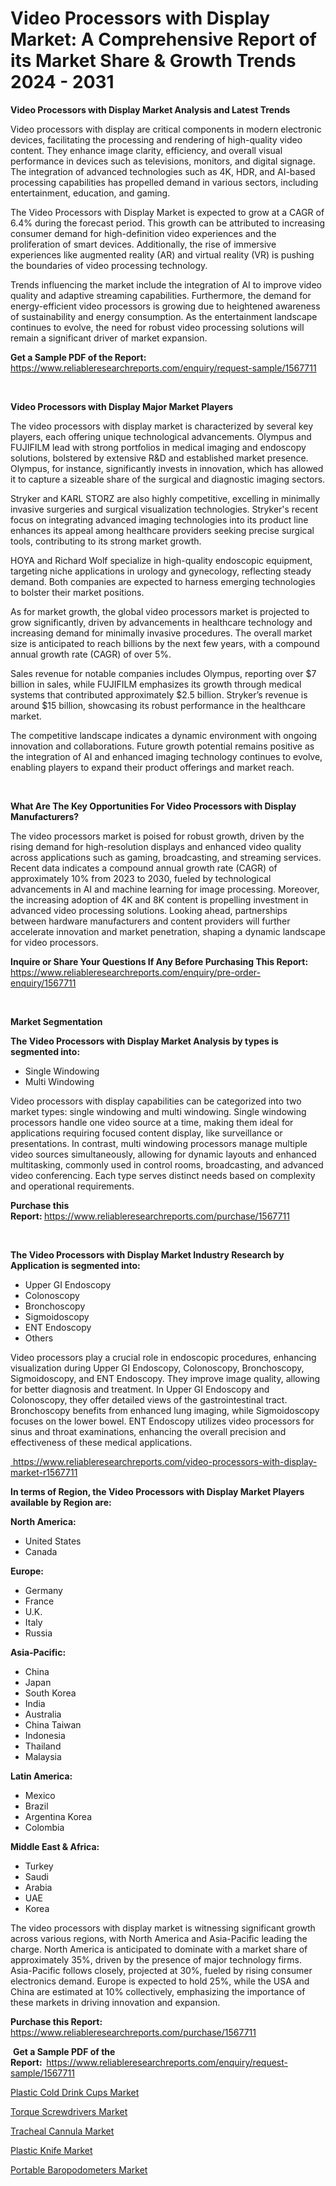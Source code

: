 <p><h1>Video Processors with Display Market: A Comprehensive Report of its Market Share & Growth Trends 2024 - 2031</h1></p><p><strong>Video Processors with Display Market Analysis and Latest Trends</strong></p>
<p><p>Video processors with display are critical components in modern electronic devices, facilitating the processing and rendering of high-quality video content. They enhance image clarity, efficiency, and overall visual performance in devices such as televisions, monitors, and digital signage. The integration of advanced technologies such as 4K, HDR, and AI-based processing capabilities has propelled demand in various sectors, including entertainment, education, and gaming.</p><p>The Video Processors with Display Market is expected to grow at a CAGR of 6.4% during the forecast period. This growth can be attributed to increasing consumer demand for high-definition video experiences and the proliferation of smart devices. Additionally, the rise of immersive experiences like augmented reality (AR) and virtual reality (VR) is pushing the boundaries of video processing technology. </p><p>Trends influencing the market include the integration of AI to improve video quality and adaptive streaming capabilities. Furthermore, the demand for energy-efficient video processors is growing due to heightened awareness of sustainability and energy consumption. As the entertainment landscape continues to evolve, the need for robust video processing solutions will remain a significant driver of market expansion.</p></p>
<p><strong>Get a Sample PDF of the Report:&nbsp;</strong> <a href="https://www.reliableresearchreports.com/enquiry/request-sample/1567711?utm_campaign=83&utm_medium=2&utm_source=Github&utm_content=ia&utm_term=17112024&utm_id=video-processors-with-display">https://www.reliableresearchreports.com/enquiry/request-sample/1567711</a></p>
<p>&nbsp;</p>
<p><strong>Video Processors with Display Major Market Players</strong></p>
<p><p>The video processors with display market is characterized by several key players, each offering unique technological advancements. Olympus and FUJIFILM lead with strong portfolios in medical imaging and endoscopy solutions, bolstered by extensive R&D and established market presence. Olympus, for instance, significantly invests in innovation, which has allowed it to capture a sizeable share of the surgical and diagnostic imaging sectors. </p><p>Stryker and KARL STORZ are also highly competitive, excelling in minimally invasive surgeries and surgical visualization technologies. Stryker's recent focus on integrating advanced imaging technologies into its product line enhances its appeal among healthcare providers seeking precise surgical tools, contributing to its strong market growth.</p><p>HOYA and Richard Wolf specialize in high-quality endoscopic equipment, targeting niche applications in urology and gynecology, reflecting steady demand. Both companies are expected to harness emerging technologies to bolster their market positions.</p><p>As for market growth, the global video processors market is projected to grow significantly, driven by advancements in healthcare technology and increasing demand for minimally invasive procedures. The overall market size is anticipated to reach billions by the next few years, with a compound annual growth rate (CAGR) of over 5%.</p><p>Sales revenue for notable companies includes Olympus, reporting over $7 billion in sales, while FUJIFILM emphasizes its growth through medical systems that contributed approximately $2.5 billion. Stryker’s revenue is around $15 billion, showcasing its robust performance in the healthcare market.</p><p>The competitive landscape indicates a dynamic environment with ongoing innovation and collaborations. Future growth potential remains positive as the integration of AI and enhanced imaging technology continues to evolve, enabling players to expand their product offerings and market reach.</p></p>
<p>&nbsp;</p>
<p><strong>What Are The Key Opportunities For Video Processors with Display Manufacturers?</strong></p>
<p><p>The video processors market is poised for robust growth, driven by the rising demand for high-resolution displays and enhanced video quality across applications such as gaming, broadcasting, and streaming services. Recent data indicates a compound annual growth rate (CAGR) of approximately 10% from 2023 to 2030, fueled by technological advancements in AI and machine learning for image processing. Moreover, the increasing adoption of 4K and 8K content is propelling investment in advanced video processing solutions. Looking ahead, partnerships between hardware manufacturers and content providers will further accelerate innovation and market penetration, shaping a dynamic landscape for video processors.</p></p>
<p><strong>Inquire or Share Your Questions If Any Before Purchasing This Report:</strong> <a href="https://www.reliableresearchreports.com/enquiry/pre-order-enquiry/1567711?utm_campaign=83&utm_medium=2&utm_source=Github&utm_content=ia&utm_term=17112024&utm_id=video-processors-with-display">https://www.reliableresearchreports.com/enquiry/pre-order-enquiry/1567711</a></p>
<p>&nbsp;</p>
<p><strong>Market Segmentation</strong></p>
<p><strong>The Video Processors with Display Market Analysis by types is segmented into:</strong></p>
<p><ul><li>Single Windowing</li><li>Multi Windowing</li></ul></p>
<p><p>Video processors with display capabilities can be categorized into two market types: single windowing and multi windowing. Single windowing processors handle one video source at a time, making them ideal for applications requiring focused content display, like surveillance or presentations. In contrast, multi windowing processors manage multiple video sources simultaneously, allowing for dynamic layouts and enhanced multitasking, commonly used in control rooms, broadcasting, and advanced video conferencing. Each type serves distinct needs based on complexity and operational requirements.</p></p>
<p><strong>Purchase this Report:&nbsp;</strong><a href="https://www.reliableresearchreports.com/purchase/1567711?utm_campaign=83&utm_medium=2&utm_source=Github&utm_content=ia&utm_term=17112024&utm_id=video-processors-with-display">https://www.reliableresearchreports.com/purchase/1567711</a></p>
<p>&nbsp;</p>
<p><strong>The Video Processors with Display Market Industry Research by Application is segmented into:</strong></p>
<p><ul><li>Upper GI Endoscopy</li><li>Colonoscopy</li><li>Bronchoscopy</li><li>Sigmoidoscopy</li><li>ENT Endoscopy</li><li>Others</li></ul></p>
<p><p>Video processors play a crucial role in endoscopic procedures, enhancing visualization during Upper GI Endoscopy, Colonoscopy, Bronchoscopy, Sigmoidoscopy, and ENT Endoscopy. They improve image quality, allowing for better diagnosis and treatment. In Upper GI Endoscopy and Colonoscopy, they offer detailed views of the gastrointestinal tract. Bronchoscopy benefits from enhanced lung imaging, while Sigmoidoscopy focuses on the lower bowel. ENT Endoscopy utilizes video processors for sinus and throat examinations, enhancing the overall precision and effectiveness of these medical applications.</p></p>
<p><a href="https://www.reliableresearchreports.com/video-processors-with-display-market-r1567711?utm_campaign=83&utm_medium=2&utm_source=Github&utm_content=ia&utm_term=17112024&utm_id=video-processors-with-display">&nbsp;https://www.reliableresearchreports.com/video-processors-with-display-market-r1567711</a></p>
<p><strong>In terms of Region, the Video Processors with Display Market Players available by Region are:</strong></p>
<p>
    <p> <strong> North America: </strong>
        <ul>
            <li>United States</li>
            <li>Canada</li>
        </ul>
        </p> 
    <p> <strong> Europe: </strong>
        <ul>
            <li>Germany</li>
            <li>France</li>
            <li>U.K.</li>
            <li>Italy</li>
            <li>Russia</li>
        </ul>
        </p> 
    <p> <strong> Asia-Pacific: </strong>
        <ul>
            <li>China</li>
            <li>Japan</li>
            <li>South Korea</li>
            <li>India</li>
            <li>Australia</li>
            <li>China Taiwan</li>
            <li>Indonesia</li>
            <li>Thailand</li>
            <li>Malaysia</li>
        </ul>
        </p> 
    <p> <strong> Latin America: </strong>
        <ul>
            <li>Mexico</li>
            <li>Brazil</li>
            <li>Argentina Korea</li>
            <li>Colombia</li>
        </ul>
        </p> 
    <p> <strong> Middle East & Africa: </strong>
        <ul>
            <li>Turkey</li>
            <li>Saudi</li>
            <li>Arabia</li>
            <li>UAE</li>
            <li>Korea</li>
        </ul>
    </p>
    </p>
<p><p>The video processors with display market is witnessing significant growth across various regions, with North America and Asia-Pacific leading the charge. North America is anticipated to dominate with a market share of approximately 35%, driven by the presence of major technology firms. Asia-Pacific follows closely, projected at 30%, fueled by rising consumer electronics demand. Europe is expected to hold 25%, while the USA and China are estimated at 10% collectively, emphasizing the importance of these markets in driving innovation and expansion.</p></p>
<p><strong>Purchase this Report: </strong><a href="https://www.reliableresearchreports.com/purchase/1567711?utm_campaign=83&utm_medium=2&utm_source=Github&utm_content=ia&utm_term=17112024&utm_id=video-processors-with-display">https://www.reliableresearchreports.com/purchase/1567711</a></p>
<p>&nbsp;<strong>Get a Sample PDF of the Report:&nbsp;&nbsp;</strong><a href="https://www.reliableresearchreports.com/enquiry/request-sample/1567711?utm_campaign=83&utm_medium=2&utm_source=Github&utm_content=ia&utm_term=17112024&utm_id=video-processors-with-display">https://www.reliableresearchreports.com/enquiry/request-sample/1567711</a></p>
<p><strong></strong></p>
<p><p><a href="https://www.linkedin.com/pulse/plastic-cold-drink-cups-market-dynamics-application-types-eaahe?utm_campaign=83&utm_medium=2&utm_source=Github&utm_content=ia&utm_term=17112024&utm_id=video-processors-with-display">Plastic Cold Drink Cups Market</a></p><p><a href="https://issuu.com/reportprime-2/docs/torque-screwdrivers-market-size-203_72375e4418d440?utm_campaign=83&utm_medium=2&utm_source=Github&utm_content=ia&utm_term=17112024&utm_id=video-processors-with-display">Torque Screwdrivers Market</a></p><p><a href="https://issuu.com/reportprime-2/docs/tracheal-cannula-market-size-2030.p_d6a0c1020e385f?utm_campaign=83&utm_medium=2&utm_source=Github&utm_content=ia&utm_term=17112024&utm_id=video-processors-with-display">Tracheal Cannula Market</a></p><p><a href="https://www.linkedin.com/pulse/comprehensive-plastic-knife-market-report-segmentation-type-k700e?utm_campaign=83&utm_medium=2&utm_source=Github&utm_content=ia&utm_term=17112024&utm_id=video-processors-with-display">Plastic Knife Market</a></p><p><a href="https://github.com/HobertDavis43/Market-Research-Report-List-1/blob/main/portable-baropodometers-market.md?utm_campaign=83&utm_medium=2&utm_source=Github&utm_content=ia&utm_term=17112024&utm_id=video-processors-with-display">Portable Baropodometers Market</a></p></p>